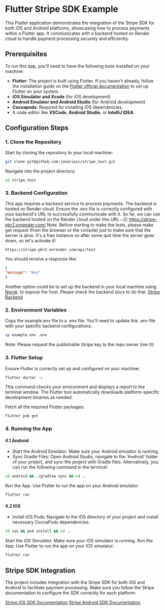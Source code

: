 # Flutter Stripe SDK Example

This Flutter application demonstrates the integration of the Stripe SDK for both iOS and Android platforms, showcasing how to process payments within a Flutter app. It communicates with a backend hosted on Render cloud to handle payment processing securely and efficiently.

## Prerequisites

To run this app, you'll need to have the following tools installed on your machine:

- **Flutter**: The project is built using Flutter. If you haven't already, follow the installation guide on the [Flutter official documentation](https://flutter.dev/docs/get-started/install) to set up Flutter on your system.
- **iOS Simulator and Xcode** (for iOS development)
- **Android Emulator and Android Studio** (for Android development)
- **Cocoapods**: Required for installing iOS dependencies.
- A code editor like **VSCode**, **Android Studio**, or **IntelliJ IDEA**.

## Configuration Steps

### 1. Clone the Repository

Start by cloning the repository to your local machine:

```bash
git clone git@github.com:joeariasc/stripe_test.git
```

Navigate into the project directory:
```bash
cd stripe_test
```

### 3. Backend Configuration
This app requires a backend service to process payments. The backend is hosted on Render cloud. Ensure the .env file is correctly configured with your backend's URL to successfully communicate with it. So far, we can use the backend hosted on the Render cloud under this URL 👉🏽 https://stripe-pbr2.onrender.com/
Note. Before starting to make the tests, please make get request (from the browser or the console) just to make sure that the server is alive. It's a free instance so after some quit time the server goes down, so let's activate it!
```
https://stripe-pbr2.onrender.com/api/test
```

You should receive a response like:
```json
{
"message": "Hey"
}
```
Another option could be to set up the backend in your local machine using [Ngrok](https://ngrok.com/docs/). to expose the host. Please check the backend docs to do that. [Stripe Backend](https://github.com/joeariasc/stripe-backend)

### 2. Environment Variables

Copy the example.env file to a .env file. You'll need to update this .env file with your specific backend configurations:
```bash
cp example.env .env
```
Note: Please request the publishable Stripe key to the repo owner (me 🤓)

### 3. Flutter Setup
Ensure Flutter is correctly set up and configured on your machine:

```bash
flutter doctor -v
```

This command checks your environment and displays a report to the terminal window. The Flutter tool automatically downloads platform-specific development binaries as needed.

Fetch all the required Flutter packages:

```bash
flutter pub get
```

### 4. Running the App

#### 4.1 Android
- Start the Android Emulator: Make sure your Android emulator is running.
- Sync Gradle Files: Open Android Studio, navigate to the 'Android' folder of your project, and sync the project with Gradle files. Alternatively, you can run the following command in the terminal:

```bash
cd android && ./gradlew sync && cd ..
```

Run the App: Use Flutter to run the app on your Android emulator:

```bash
flutter run
```

#### 4.2 IOS
- Install iOS Pods: Navigate to the iOS directory of your project and install necessary CocoaPods dependencies:

```bash
cd ios && pod install && cd ..
```

Start the iOS Simulator: Make sure your iOS simulator is running.
Run the App: Use Flutter to run the app on your iOS simulator:

```bash
flutter run
```

## Stripe SDK Integration
The project includes integration with the Stripe SDK for both iOS and Android to facilitate payment processing. Make sure you follow the Stripe documentation to configure the SDK correctly for each platform:

[Stripe iOS SDK Documentation](https://docs.stripe.com/libraries/ios)
[Stripe Android SDK Documentation](https://docs.stripe.com/libraries/android)